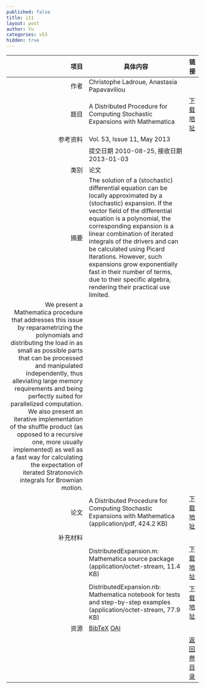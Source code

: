 ```yaml
---
published: false
title: i11
layout: post
author: Yu
categories: v53
hidden: true
---
```


| 项目 | 具体内容 | 链接 |
|---:|---|---|
| 作者 | Christophe Ladroue, Anastasia Papavaviliou| |
| 题目 |A Distributed Procedure for Computing Stochastic Expansions with Mathematica | [下载地址](http://www.jstatsoft.org/v53/i11/paper) |
| 参考资料 |Vol. 53, Issue 11, May 2013 | |
| | 提交日期 2010-08-25, 接收日期 2013-01-03| | 
| 类别 | 论文| |
| 摘要 | The solution of a (stochastic) differential equation can be locally approximated by a (stochastic) expansion. If the vector field of the differential equation is a polynomial, the corresponding expansion is a linear combination of iterated integrals of the drivers and can be calculated using Picard Iterations. However, such expansions grow exponentially fast in their number of terms, due to their specific algebra, rendering their practical use limited.| |
 We present a Mathematica procedure that addresses this issue by reparametrizing the polynomials and distributing the load in as small as possible parts that can be processed and manipulated independently, thus alleviating large memory requirements and being perfectly suited for parallelized computation. We also present an iterative implementation of the shuffle product (as opposed to a recursive one, more usually implemented) as well as a fast way for calculating the expectation of iterated Stratonovich integrals for Brownian motion.| |
| 论文 | A Distributed Procedure for Computing Stochastic Expansions with Mathematica  (application/pdf, 424.2 KB)| [下载地址](http://www.jstatsoft.org/v53/i11/paper) |
| 补充材料 | | |
| |DistributedExpansion.m:  Mathematica source package  (application/octet-stream, 11.4 KB)|  [下载地址](http://www.jstatsoft.org/v53/i11/supp/1) |
| |DistributedExpansion.nb: Mathematica notebook for tests and step-by-step examples  (application/octet-stream, 77.9 KB)|  [下载地址](http://www.jstatsoft.org/v53/i11/supp/2) |
| 资源 | [BibTeX](http://www.jstatsoft.org/v53/i11/bibtex) [OAI](http://www.jstatsoft.org/oai?verb=GetRecord&identifier=oai.jstatsoft/v53/i11&prefix=oai_dc)| |
| |  | [返回卷目录]({{site.baseurl}}/volume/v53.html) |